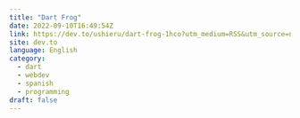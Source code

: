 ```yaml
---
title: "Dart Frog"
date: 2022-09-10T16:49:54Z
link: https://dev.to/ushieru/dart-frog-1hco?utm_medium=RSS&utm_source=news.12bit.vn
site: dev.to
language: English
category:
  - dart
  - webdev
  - spanish
  - programming
draft: false
---
```

